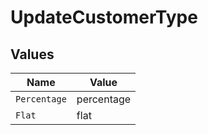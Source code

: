# UpdateCustomerType


## Values

| Name         | Value        |
| ------------ | ------------ |
| `Percentage` | percentage   |
| `Flat`       | flat         |